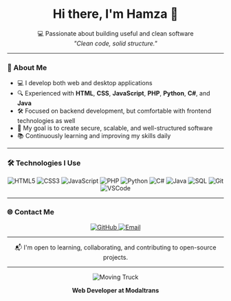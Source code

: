 <h1 align="center">Hi there, I'm Hamza 👋</h1>

<p align="center">
  💻 Passionate about building useful and clean software<br>
  <em>"Clean code, solid structure."</em>
</p>

---

### 🧠 About Me

- 💻 I develop both web and desktop applications  
- 🔍 Experienced with **HTML**, **CSS**, **JavaScript**, **PHP**, **Python**, **C#**, and **Java**  
- 🛠️ Focused on backend development, but comfortable with frontend technologies as well  
- 🎯 My goal is to create secure, scalable, and well-structured software  
- 📚 Continuously learning and improving my skills daily

---

### 🛠️ Technologies I Use

<p align="center">
  <img src="https://img.shields.io/badge/HTML5-E34F26?logo=html5&logoColor=white" alt="HTML5" />
  <img src="https://img.shields.io/badge/CSS3-1572B6?logo=css3&logoColor=white" alt="CSS3" />
  <img src="https://img.shields.io/badge/JavaScript-F7DF1E?logo=javascript&logoColor=black" alt="JavaScript" />
  <img src="https://img.shields.io/badge/PHP-777BB4?logo=php&logoColor=white" alt="PHP" />
  <img src="https://img.shields.io/badge/Python-3776AB?logo=python&logoColor=white" alt="Python" />
  <img src="https://img.shields.io/badge/C%23-239120?logo=c-sharp&logoColor=white" alt="C#" />
  <img src="https://img.shields.io/badge/Java-007396?logo=java&logoColor=white" alt="Java" />
  <img src="https://img.shields.io/badge/SQL-4479A1?logo=mysql&logoColor=white" alt="SQL" />
  <img src="https://img.shields.io/badge/Git-F05032?logo=git&logoColor=white" alt="Git" />
  <img src="https://img.shields.io/badge/VSCode-007ACC?logo=visualstudiocode&logoColor=white" alt="VSCode" />
</p>

---

### 🌐 Contact Me

<p align="center">
  <a href="https://github.com/Hamzaklc58" target="_blank" rel="noopener noreferrer">
    <img src="https://img.shields.io/badge/GitHub-100000?logo=github&logoColor=white" alt="GitHub" />
  </a>
  <!--<a href="https://linkedin.com/in/hamza-linkedin" target="_blank" rel="noopener noreferrer">
    <img src="https://img.shields.io/badge/LinkedIn-0A66C2?logo=linkedin&logoColor=white" alt="LinkedIn" />
  </a>-->
  <a href="mailto:hamzakilic324@gmail.com">
    <img src="https://img.shields.io/badge/E--Mail-D14836?logo=gmail&logoColor=white" alt="Email" />
  </a>
</p>

---

<p align="center">
  📬 I'm open to learning, collaborating, and contributing to open-source projects.
</p>

---

<!-- Moving Truck GIF at the bottom -->

<p align="center">
  <img src="https://media.giphy.com/media/3oEjI6SIIHBdRxXI40/giphy.gif" alt="Moving Truck" style="max-width: 100%; height: auto;" />
</p>

<p align="center" style="font-weight: bold;">
  Web Developer at Modaltrans
</p>
